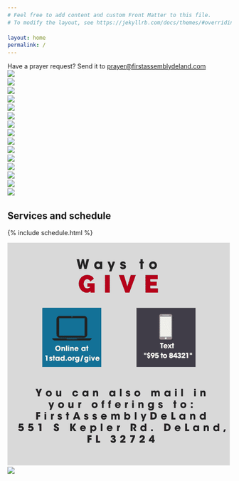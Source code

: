 ```yaml
---
# Feel free to add content and custom Front Matter to this file.
# To modify the layout, see https://jekyllrb.com/docs/themes/#overriding-theme-defaults

layout: home
permalink: /
---
```


<div class="component-live"></div>

<div class="schedule row">
    <div class="col-xs-12 col-sm-12 col-md-12 col-lg-12">
        <div>
            Have a prayer request? Send it to <a href="emailto:prayer@firstassemblydeland.com">prayer@firstassemblydeland.com</a>
        </div>
    </div>
</div>

<div class="row">
    <div class="col-xs-12 col-sm-12 col-md-4 col-lg-4 promotion">
        <a href="https://dl.dropboxusercontent.com/s/rtcrs9zgbtjlmu4/promo1.jpg?dl=0" target="_blank"><img class="image-responsive" src="https://dl.dropboxusercontent.com/s/rtcrs9zgbtjlmu4/promo1.jpg?dl=0" /></a>
    </div>
    <div class="col-xs-12 col-sm-12 col-md-4 col-lg-4 promotion">
        <a href="https://dl.dropboxusercontent.com/s/hykyd0k8oi4410m/promo2.jpg?dl=0" target="_blank"><img class="image-responsive" src="https://dl.dropboxusercontent.com/s/hykyd0k8oi4410m/promo2.jpg?dl=0" /></a>
    </div>
    <div class="col-xs-12 col-sm-12 col-md-4 col-lg-4 promotion">
        <a href="https://dl.dropboxusercontent.com/s/fs5eyglk7h97vqu/promo3.jpg?dl=0" target="_blank"><img class="image-responsive" src="https://dl.dropboxusercontent.com/s/fs5eyglk7h97vqu/promo3.jpg?dl=0" /></a>
    </div>
    <div class="col-xs-12 col-sm-12 col-md-4 col-lg-4 promotion">
        <a href="https://dl.dropboxusercontent.com/s/npw7hyup1n5i7oh/promo4.jpg?dl=0" target="_blank"><img class="image-responsive" src="https://dl.dropboxusercontent.com/s/npw7hyup1n5i7oh/promo4.jpg?dl=0" /></a>
    </div>
    <div class="col-xs-12 col-sm-12 col-md-4 col-lg-4 promotion">
        <a href="https://dl.dropboxusercontent.com/s/0oq7bjesevsj0fq/promo5.jpg?dl=0" target="_blank"><img class="image-responsive" src="https://dl.dropboxusercontent.com/s/0oq7bjesevsj0fq/promo5.jpg?dl=0" /></a>
    </div>
    <div class="col-xs-12 col-sm-12 col-md-4 col-lg-4 promotion">
        <a href="https://dl.dropboxusercontent.com/s/avhta1hfxa1yfr8/promo6.jpg?dl=0" target="_blank"><img class="image-responsive" src="https://dl.dropboxusercontent.com/s/avhta1hfxa1yfr8/promo6.jpg?dl=0" /></a>
    </div>
    <div class="col-xs-12 col-sm-12 col-md-4 col-lg-4 promotion">
        <a href="https://dl.dropboxusercontent.com/s/ur98onun735re0m/promo7.jpg?dl=0" target="_blank"><img class="image-responsive" src="https://dl.dropboxusercontent.com/s/ur98onun735re0m/promo7.jpg?dl=0" /></a>
    </div>
    <div class="col-xs-12 col-sm-12 col-md-4 col-lg-4 promotion">
        <a href="https://dl.dropboxusercontent.com/s/k3zfuavy7apdqfs/promo8.jpg?dl=0" target="_blank"><img class="image-responsive" src="https://dl.dropboxusercontent.com/s/k3zfuavy7apdqfs/promo8.jpg?dl=0" /></a>
    </div>
    <div class="col-xs-12 col-sm-12 col-md-4 col-lg-4 promotion">
        <a href="https://dl.dropboxusercontent.com/s/x088qg9rsgu1515/promo9.jpg?dl=0" target="_blank"><img class="image-responsive" src="https://dl.dropboxusercontent.com/s/x088qg9rsgu1515/promo9.jpg?dl=0" /></a>
    </div>
    <div class="col-xs-12 col-sm-12 col-md-4 col-lg-4 promotion">
        <a href="https://dl.dropboxusercontent.com/s/vs0xxhzz4nvq0y8/promo10.jpg?dl=0" target="_blank"><img class="image-responsive" src="https://dl.dropboxusercontent.com/s/vs0xxhzz4nvq0y8/promo10.jpg?dl=0" /></a>
    </div>
    <div class="col-xs-12 col-sm-12 col-md-4 col-lg-4 promotion">
        <a href="https://dl.dropboxusercontent.com/s/3yrmxxy8icdyeat/promo11.jpg?dl=0" target="_blank"><img class="image-responsive" src="https://dl.dropboxusercontent.com/s/3yrmxxy8icdyeat/promo11.jpg?dl=0" /></a>
    </div>
    <div class="col-xs-12 col-sm-12 col-md-4 col-lg-4 promotion">
        <a href="https://dl.dropboxusercontent.com/s/qv47p5byc7lp886/promo12.jpg?dl=0" target="_blank"><img class="image-responsive" src="https://dl.dropboxusercontent.com/s/qv47p5byc7lp886/promo12.jpg?dl=0" /></a>
    </div>
    <div class="col-xs-12 col-sm-12 col-md-4 col-lg-4 promotion">
        <a href="https://dl.dropboxusercontent.com/s/qv47p5byc7lp886/promo13.jpg?dl=0" target="_blank"><img class="image-responsive" src="https://dl.dropboxusercontent.com/s/6evzx4dquvwrybo/promo13.jpg?dl=0" /></a>
    </div>  
    <div class="col-xs-12 col-sm-12 col-md-4 col-lg-4 promotion">
        <a href="https://dl.dropboxusercontent.com/s/qv47p5byc7lp886/promo14.jpg?dl=0" target="_blank"><img class="image-responsive" src="https://dl.dropboxusercontent.com/s/w4yqqj3d0vmm3gw/promo14.jpg?dl=0" /></a>
    </div>
    <div class="col-xs-12 col-sm-12 col-md-4 col-lg-4 promotion">
        <a href="https://dl.dropboxusercontent.com/s/qv47p5byc7lp886/promo15.jpg?dl=0" target="_blank"><img class="image-responsive" src="https://dl.dropboxusercontent.com/s/xnrnj3fekrj7e8i/promo15.jpg?dl=0" /></a>
    </div>    
</div>

## Services and schedule

{% include schedule.html %}

<!--
## Upcoming events

<div class="row">
    <div class="col-xs-12 col-sm-12 col-md-6 col-lg-6">
        <img class="image-responsive" src="/static/Good-Friday20-scaled.jpg" />
    </div>
    <div class="col-xs-12 col-sm-12 col-md-6 col-lg-6">
        <img class="image-responsive" src="/static/sunrise-service20.jpg" />
    </div>
</div>
<div class="end-xs end-sm end-md end-lg"><a href="/events/"><strong>More events &raquo;</strong></a></div>
-->

<div class="component-social"></div>

<div class="row">
    <div class="col-xs-12 col-sm-12 col-md-6 col-lg-6">
        <a href="https://firstdeland.churchcenter.com/giving">
            <img src="/static/waystogive.png" class="image-responsive" />
        </a>
    </div>
    <div class="col-xs-12 col-sm-12 col-md-6 col-lg-6">
        <img class="image-responsive" src="https://www.dropbox.com/s/raw/vjuogcungj54t69/bottom_notice.jpg" />
    </div>
</div>
